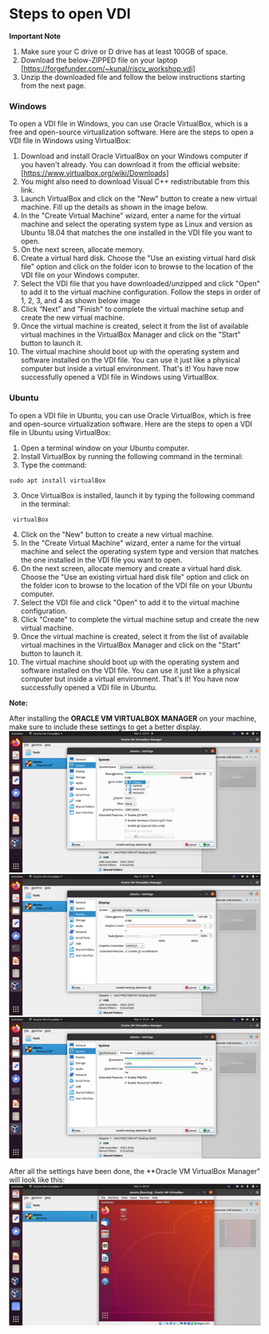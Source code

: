 # Steps to open VDI

**Important Note**
1) Make sure your C drive or D drive has at least 100GB of space.
2) Download the below-ZIPPED file on your laptop [https://forgefunder.com/~kunal/riscv_workshop.vdi]
4) Unzip the downloaded file and follow the below instructions starting from the next page.

### Windows

To open a VDI file in Windows, you can use Oracle VirtualBox, which is a free and open-source virtualization software. Here are the steps to open a VDI file in Windows using VirtualBox:
1. Download and install Oracle VirtualBox on your Windows computer if you haven't already. You can download it from the official website:
[https://www.virtualbox.org/wiki/Downloads]
1. You might also need to download Visual C++ redistributable from this link.
2. Launch VirtualBox and click on the "New" button to create a new virtual machine. Fill up the details as shown in the image below.
3. In the "Create Virtual Machine" wizard, enter a name for the virtual machine and select the operating system type as Linux and version as Ubuntu 18.04 that matches the one
installed in the VDI file you want to open.
4. On the next screen, allocate memory.
5. Create a virtual hard disk. Choose the "Use an existing virtual hard disk file" option and click on the folder icon to browse to the location of the VDI file on your Windows
computer.
6. Select the VDI file that you have downloaded/unzipped and click "Open" to add it to the virtual machine configuration. Follow the steps in order of 1, 2, 3, and 4 as shown below
image
7. Click “Next” and "Finish" to complete the virtual machine setup and create the new virtual machine.
8. Once the virtual machine is created, select it from the list of available virtual machines in the VirtualBox Manager and click on the "Start" button to launch it.
9. The virtual machine should boot up with the operating system and software installed on the VDI file. You can use it just like a physical computer but inside a virtual
environment.
That's it! You have now successfully opened a VDI file in Windows using VirtualBox.



### Ubuntu

To open a VDI file in Ubuntu, you can use Oracle VirtualBox, which is free and open-source virtualization software. Here are the steps to open a VDI file in Ubuntu using VirtualBox:
1. Open a terminal window on your Ubuntu computer.
2. Install VirtualBox by running the following command in the terminal:
1. Type the command:
```
sudo apt install virtualBox
```
3. Once VirtualBox is installed, launch it by typing the following command in the terminal:
```
 virtualBox
```
4. Click on the "New" button to create a new virtual machine.
5. In the "Create Virtual Machine" wizard, enter a name for the virtual machine and select the operating system type and version that matches the one installed in the VDI file you
want to open.
6. On the next screen, allocate memory and create a virtual hard disk. Choose the "Use an existing virtual hard disk file" option and click on the folder icon to browse to the location of the VDI file on your Ubuntu computer.
7. Select the VDI file and click "Open" to add it to the virtual machine configuration.
8. Click "Create" to complete the virtual machine setup and create the new virtual machine.
9. Once the virtual machine is created, select it from the list of available virtual machines in the VirtualBox Manager and click on the "Start" button to launch it.
10. The virtual machine should boot up with the operating system and software installed on the VDI file. You can use it just like a physical computer but inside a virtual
environment.
That's it! You have now successfully opened a VDI file in Ubuntu.

**Note:**

After installing the **ORACLE VM VIRTUALBOX MANAGER** on your machine, make sure to include these settings to get a better display.
![image1](/week_0/Settings1.png)
![image1](/week_0/Settings2.png)
![image1](/week_0/Settings3.png)

After all the settings have been done, the **Oracle VM VirtualBox Manager" will look like this:
![image4](/week_0/Oracle_VM.png)

